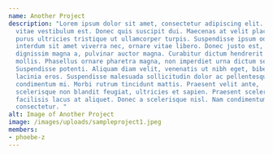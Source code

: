 ```yaml
---
name: Another Project
description: "Lorem ipsum dolor sit amet, consectetur adipiscing elit. Fusce
  vitae vestibulum est. Donec quis suscipit dui. Maecenas at velit placerat
  purus ultricies tristique ut ullamcorper turpis. Suspendisse ipsum odio,
  interdum sit amet viverra nec, ornare vitae libero. Donec justo est, commodo
  dignissim magna a, pulvinar auctor magna. Curabitur dictum hendrerit neque et
  mollis. Phasellus ornare pharetra magna, non imperdiet urna dictum sed.
  Suspendisse potenti. Aliquam diam velit, venenatis ut nibh eget, bibendum
  lacinia eros. Suspendisse malesuada sollicitudin dolor ac pellentesque. In et
  condimentum mi. Morbi rutrum tincidunt mattis. Praesent velit ante,
  scelerisque non blandit feugiat, ultricies et sapien. Praesent scelerisque
  facilisis lacus at aliquet. Donec a scelerisque nisl. Nam condimentum rhoncus
  consectetur. "
alt: Image of Another Project
image: /images/uploads/sampleproject1.jpeg
members:
- phoebe-z
---
```

